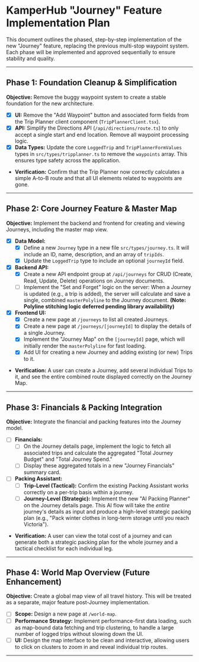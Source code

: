 
# KamperHub "Journey" Feature Implementation Plan

This document outlines the phased, step-by-step implementation of the new "Journey" feature, replacing the previous multi-stop waypoint system. Each phase will be implemented and approved sequentially to ensure stability and quality.

---

## **Phase 1: Foundation Cleanup & Simplification**

**Objective:** Remove the buggy waypoint system to create a stable foundation for the new architecture.

-   [x] **UI:** Remove the "Add Waypoint" button and associated form fields from the Trip Planner client component (`TripPlannerClient.tsx`).
-   [x] **API:** Simplify the Directions API (`/api/directions/route.ts`) to only accept a single start and end location. Remove all waypoint processing logic.
-   [x] **Data Types:** Update the core `LoggedTrip` and `TripPlannerFormValues` types in `src/types/tripplanner.ts` to remove the `waypoints` array. This ensures type safety across the application.
-   **Verification:** Confirm that the Trip Planner now correctly calculates a simple A-to-B route and that all UI elements related to waypoints are gone.

---

## **Phase 2: Core Journey Feature & Master Map**

**Objective:** Implement the backend and frontend for creating and viewing Journeys, including the master map view.

-   [x] **Data Model:**
    -   [x] Define a new `Journey` type in a new file `src/types/journey.ts`. It will include an ID, name, description, and an array of `tripIds`.
    -   [x] Update the `LoggedTrip` type to include an optional `journeyId` field.
-   [x] **Backend API:**
    -   [x] Create a new API endpoint group at `/api/journeys` for CRUD (Create, Read, Update, Delete) operations on Journey documents.
    -   [ ] Implement the "Set and Forget" logic on the server: When a Journey is updated (e.g., a trip is added), the server will calculate and save a single, combined `masterPolyline` to the Journey document. **(Note: Polyline stitching logic deferred pending library availability)**
-   [x] **Frontend UI:**
    -   [x] Create a new page at `/journeys` to list all created Journeys.
    -   [x] Create a new page at `/journeys/[journeyId]` to display the details of a single Journey.
    -   [x] Implement the "Journey Map" on the `[journeyId]` page, which will initially render the `masterPolyline` for fast loading.
    -   [x] Add UI for creating a new Journey and adding existing (or new) Trips to it.
-   **Verification:** A user can create a Journey, add several individual Trips to it, and see the entire combined route displayed correctly on the Journey Map.

---

## **Phase 3: Financials & Packing Integration**

**Objective:** Integrate the financial and packing features into the Journey model.

-   [ ] **Financials:**
    -   [ ] On the Journey details page, implement the logic to fetch all associated trips and calculate the aggregated "Total Journey Budget" and "Total Journey Spend."
    -   [ ] Display these aggregated totals in a new "Journey Financials" summary card.
-   [ ] **Packing Assistant:**
    -   [ ] **Trip-Level (Tactical):** Confirm the existing Packing Assistant works correctly on a per-trip basis within a journey.
    -   [ ] **Journey-Level (Strategic):** Implement the new "AI Packing Planner" on the Journey details page. This AI flow will take the *entire* journey's details as input and produce a high-level strategic packing plan (e.g., "Pack winter clothes in long-term storage until you reach Victoria").
-   **Verification:** A user can view the total cost of a journey and can generate both a strategic packing plan for the whole journey and a tactical checklist for each individual leg.

---

## **Phase 4: World Map Overview (Future Enhancement)**

**Objective:** Create a global map view of all travel history. This will be treated as a separate, major feature post-Journey implementation.

-   [ ] **Scope:** Design a new page at `/world-map`.
-   [ ] **Performance Strategy:** Implement performance-first data loading, such as map-bound data fetching and trip clustering, to handle a large number of logged trips without slowing down the UI.
-   [ ] **UI:** Design the map interface to be clean and interactive, allowing users to click on clusters to zoom in and reveal individual trip routes.

---

